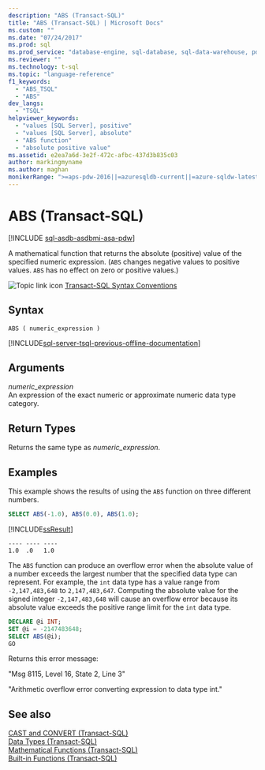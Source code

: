 ```yaml
---
description: "ABS (Transact-SQL)"
title: "ABS (Transact-SQL) | Microsoft Docs"
ms.custom: ""
ms.date: "07/24/2017"
ms.prod: sql
ms.prod_service: "database-engine, sql-database, sql-data-warehouse, pdw"
ms.reviewer: ""
ms.technology: t-sql
ms.topic: "language-reference"
f1_keywords: 
  - "ABS_TSQL"
  - "ABS"
dev_langs: 
  - "TSQL"
helpviewer_keywords: 
  - "values [SQL Server], positive"
  - "values [SQL Server], absolute"
  - "ABS function"
  - "absolute positive value"
ms.assetid: e2ea7a6d-3e2f-472c-afbc-437d3b835c03
author: markingmyname
ms.author: maghan
monikerRange: ">=aps-pdw-2016||=azuresqldb-current||=azure-sqldw-latest||>=sql-server-2016||>=sql-server-linux-2017||=azuresqldb-mi-current"
---
```

# ABS (Transact-SQL)
[!INCLUDE [sql-asdb-asdbmi-asa-pdw](../../includes/applies-to-version/sql-asdb-asdbmi-asa-pdw.md)]

A mathematical function that returns the absolute (positive) value of the specified numeric expression. (`ABS` changes negative values to positive values. `ABS` has no effect on zero or positive values.)
  
![Topic link icon](../../database-engine/configure-windows/media/topic-link.gif "Topic link icon") [Transact-SQL Syntax Conventions](../../t-sql/language-elements/transact-sql-syntax-conventions-transact-sql.md)
  
## Syntax  
  
```syntaxsql
ABS ( numeric_expression )  
```  
  
[!INCLUDE[sql-server-tsql-previous-offline-documentation](../../includes/sql-server-tsql-previous-offline-documentation.md)]

## Arguments
*numeric_expression*  
An expression of the exact numeric or approximate numeric data type category.
  
## Return Types  
Returns the same type as *numeric_expression*.
  
## Examples  
This example shows the results of using the `ABS` function on three different numbers.
  
```sql
SELECT ABS(-1.0), ABS(0.0), ABS(1.0);  
```  
  
[!INCLUDE[ssResult](../../includes/ssresult-md.md)]
  
```
---- ---- ----  
1.0  .0   1.0  
```  
  
The `ABS` function can produce an overflow error when the absolute value of a number exceeds the largest number that the specified data type can represent. For example, the `int` data type has a value range from `-2,147,483,648` to `2,147,483,647`. Computing the absolute value for the signed integer `-2,147,483,648` will cause an overflow error because its absolute value exceeds the positive range limit for the `int` data type.
  
```sql
DECLARE @i INT;  
SET @i = -2147483648;  
SELECT ABS(@i);  
GO  
```  
  
Returns this error message:
  
"Msg 8115, Level 16, State 2, Line 3"
  
"Arithmetic overflow error converting expression to data type int."

  
## See also
[CAST and CONVERT &#40;Transact-SQL&#41;](../../t-sql/functions/cast-and-convert-transact-sql.md)  
[Data Types &#40;Transact-SQL&#41;](../../t-sql/data-types/data-types-transact-sql.md)  
[Mathematical Functions &#40;Transact-SQL&#41;](../../t-sql/functions/mathematical-functions-transact-sql.md)  
[Built-in Functions &#40;Transact-SQL&#41;](../../t-sql/functions/functions.md)
  
  

